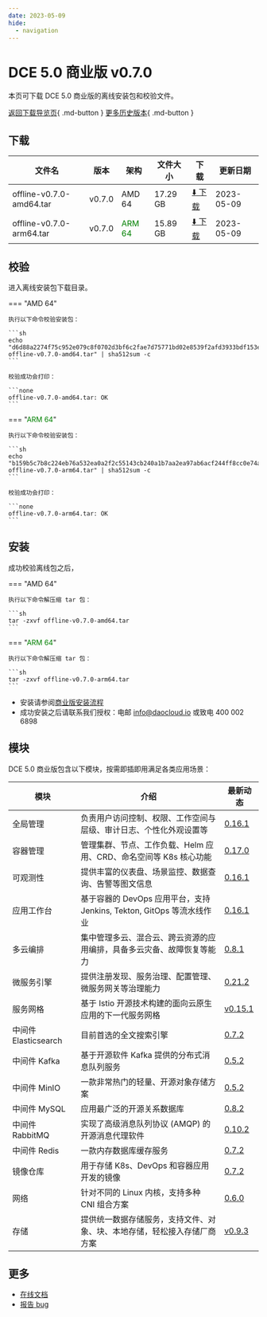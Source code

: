 ```yaml
---
date: 2023-05-09
hide:
  - navigation
---
```


# DCE 5.0 商业版 v0.7.0

本页可下载 DCE 5.0 商业版的离线安装包和校验文件。

[返回下载导览页](../index.md#_2){ .md-button } [更多历史版本](./dce5-installer-history.md){ .md-button }

## 下载

| 文件名 | 版本 | 架构 | 文件大小 | 下载 | 更新日期 |
| ----- | --- | --- | ----- | ----- | ------ |
| offline-v0.7.0-amd64.tar | v0.7.0 | AMD 64 | 17.29 GB | [:arrow_down: 下载](https://qiniu-download-public.daocloud.io/DaoCloud_Enterprise/dce5/offline-v0.7.0-amd64.tar) | 2023-05-09 |
| offline-v0.7.0-arm64.tar | v0.7.0 | <font color="green">ARM 64</font> | 15.89 GB | [:arrow_down: 下载](https://qiniu-download-public.daocloud.io/DaoCloud_Enterprise/dce5/offline-v0.7.0-arm64.tar) | 2023-05-09 |

## 校验

进入离线安装包下载目录。

=== "AMD 64"

    执行以下命令校验安装包：

    ```sh
    echo "d6d88a2274f75c952e079c8f0702d3bf6c2fae7d75771bd02e8539f2afd3933bdf153e5cb41237ce5285b04fd6fb6075389ea80f16713bdfbe620f86509eee42  offline-v0.7.0-amd64.tar" | sha512sum -c
    ```

    校验成功会打印：

    ```none
    offline-v0.7.0-amd64.tar: OK
    ```

=== "<font color="green">ARM 64</font>"

    执行以下命令校验安装包：

    ```sh
    echo "b159b5c7b8c224eb76a532ea0a2f2c55143cb240a1b7aa2ea97ab6acf244ff8cc0e74a46150c4ffa8d79409950573067ff5f9f8841fecb2af36ed20c4ffc048d  offline-v0.7.0-arm64.tar" | sha512sum -c
    ```

    校验成功会打印：

    ```none
    offline-v0.7.0-arm64.tar: OK
    ```

## 安装

成功校验离线包之后，

=== "AMD 64"

    执行以下命令解压缩 tar 包：

    ```sh
    tar -zxvf offline-v0.7.0-amd64.tar
    ```

=== "<font color="green">ARM 64</font>"

    执行以下命令解压缩 tar 包：

    ```sh
    tar -zxvf offline-v0.7.0-arm64.tar
    ```

- 安装请参阅[商业版安装流程](../../install/commercial/start-install.md)
- 成功安装之后请联系我们授权：电邮 info@daocloud.io 或致电 400 002 6898

## 模块

DCE 5.0 商业版包含以下模块，按需即插即用满足各类应用场景：

| 模块 | 介绍 | 最新动态 |
| ---- | --- | ------ |
| 全局管理 | 负责用户访问控制、权限、工作空间与层级、审计日志、个性化外观设置等 | [0.16.1](../../ghippo/intro/release-notes.md#v0161) |
| 容器管理 | 管理集群、节点、工作负载、Helm 应用、CRD、命名空间等 K8s 核心功能 | [0.17.0](../../kpanda/intro/release-notes.md#v0170) |
| 可观测性 | 提供丰富的仪表盘、场景监控、数据查询、告警等图文信息 | [0.16.1](../../insight/intro/release-notes.md#v0160) |
| 应用工作台 | 基于容器的 DevOps 应用平台，支持 Jenkins, Tekton, GitOps 等流水线作业 | [0.16.1](../../amamba/intro/release-notes.md#v0161) |
| 多云编排 | 集中管理多云、混合云、跨云资源的应用编排，具备多云灾备、故障恢复等能力 | [0.8.1](../../kairship/intro/release-notes.md#v080) |
| 微服务引擎 | 提供注册发现、服务治理、配置管理、微服务网关等治理能力 | [0.21.2](../../skoala/intro/release-notes.md#v0212) |
| 服务网格 | 基于 Istio 开源技术构建的面向云原生应用的下一代服务网格 | [v0.15.1](../../mspider/intro/release-notes.md#v0150) |
| 中间件 Elasticsearch | 目前首选的全文搜索引擎 | [0.7.2](../../middleware/elasticsearch/release-notes.md#v072) |
| 中间件 Kafka | 基于开源软件 Kafka 提供的分布式消息队列服务 | [0.5.2](../../middleware/kafka/release-notes.md#v051) |
| 中间件 MinIO | 一款非常热门的轻量、开源对象存储方案 | [0.5.2](../../middleware/minio/release-notes.md#v051) |
| 中间件 MySQL | 应用最广泛的开源关系数据库 | [0.8.2](../../middleware/mysql/release-notes.md#v082) |
| 中间件 RabbitMQ | 实现了高级消息队列协议 (AMQP) 的开源消息代理软件 | [0.10.2](../../middleware/rabbitmq/release-notes.md#v0101) |
| 中间件 Redis | 一款内存数据库缓存服务 | [0.7.2](../../middleware/redis/release-notes.md#v071) |
| 镜像仓库 | 用于存储 K8s、DevOps 和容器应用开发的镜像 | [0.7.2](../../kangaroo/intro/release-notes.md#v070) |
| 网络 | 针对不同的 Linux 内核，支持多种 CNI 组合方案 | [0.6.0](../../network/intro/release-notes.md#v060) |
| 存储 | 提供统一数据存储服务，支持文件、对象、块、本地存储，轻松接入存储厂商方案 | [v0.9.3](../../storage/hwameistor/release-notes.md#v093) |

## 更多

- [在线文档](../../dce/index.md)
- [报告 bug](https://github.com/DaoCloud/DaoCloud-docs/issues)
